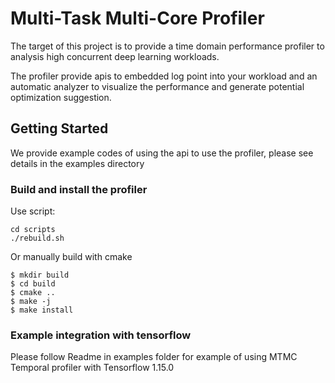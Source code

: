 # Multi-Task Multi-Core Profiler

The target of this project is to provide a time domain performance profiler to analysis high concurrent deep learning workloads.

The profiler provide apis to embedded log point into your workload and an automatic analyzer to visualize the performance and generate potential optimization suggestion.

## Getting Started

We provide example codes of using the api to use the profiler, please see details in the examples directory

### Build and install the profiler

Use script:
```
cd scripts
./rebuild.sh
```

Or manually build with cmake

````
$ mkdir build
$ cd build
$ cmake ..
$ make -j
$ make install
````

### Example integration with tensorflow

Please follow Readme in examples folder for example of using MTMC Temporal profiler with Tensorflow 1.15.0
